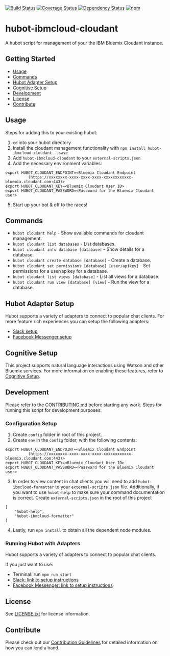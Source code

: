 [![Build Status](https://travis-ci.org/ibm-cloud-solutions/hubot-ibmcloud-cloudant.svg?branch=master)](https://travis-ci.org/ibm-cloud-solutions/hubot-ibmcloud-cloudant)
[![Coverage Status](https://coveralls.io/repos/github/ibm-cloud-solutions/hubot-ibmcloud-cloudant/badge.svg?branch=master)](https://coveralls.io/github/ibm-cloud-solutions/hubot-ibmcloud-cloudant?branch=master)
[![Dependency Status](https://dependencyci.com/github/ibm-cloud-solutions/hubot-ibmcloud-cloudant/badge)](https://dependencyci.com/github/ibm-cloud-solutions/hubot-ibmcloud-cloudant)
[![npm](https://img.shields.io/npm/v/hubot-ibmcloud-cloudant.svg?maxAge=2592000)](https://www.npmjs.com/package/hubot-ibmcloud-cloudant)

# hubot-ibmcloud-cloudant

A hubot script for management of your the IBM Bluemix Cloudant instance.

## Getting Started
* [Usage](#usage)
* [Commands](#commands)
* [Hubot Adapter Setup](#hubot-adapter-setup)
* [Cognitive Setup](#cognitive-setup)
* [Development](#development)
* [License](#license)
* [Contribute](#contribute)

## Usage

Steps for adding this to your existing hubot:

1. `cd` into your hubot directory
2. Install the cloudant management functionality with `npm install hubot-ibmcloud-cloudant --save`
3. Add `hubot-ibmcloud-cloudant` to your `external-scripts.json`
4. Add the necessary environment variables:
```
export HUBOT_CLOUDANT_ENDPOINT=<Bluemix Cloudant Endpoint 
          (https://xxxxxxxx-xxxx-xxxx-xxxx-xxxxxxxxxxxx-bluemix.cloudant.com:443)>
export HUBOT_CLOUDANT_KEY=<Bluemix Cloudant User ID>
export HUBOT_CLOUDANT_PASSWORD=<Password for the Bluemix Cloudant user>
```

5. Start up your bot & off to the races!

## Commands <a id="commands"></a>
- `hubot cloudant help` - Show available commands for cloudant management.
- `hubot cloudant list databases` - List databases.
- `hubot cloudant info database [database]` - Show details for a database.
- `hubot cloudant create database [database]` - Create a database.
- `hubot cloudant set permissions [database] [user/apikey]` - Set permissions for a user/apikey for a database.
- `hubot cloudant list views [database]` - List all views for a database.
- `hubot cloudant run view [database] [view]` - Run the view for a database.

## Hubot Adapter Setup

Hubot supports a variety of adapters to connect to popular chat clients.  For more feature rich experiences you can setup the following adapters:
- [Slack setup](https://github.com/ibm-cloud-solutions/hubot-ibmcloud-cloudant/blob/master/docs/adapters/slack.md)
- [Facebook Messenger setup](https://github.com/ibm-cloud-solutions/hubot-ibmcloud-cloudant/blob/master/docs/adapters/facebook.md)

## Cognitive Setup

This project supports natural language interactions using Watson and other Bluemix services.  For more information on enabling these features, refer to [Cognitive Setup](https://github.com/ibm-cloud-solutions/hubot-ibmcloud-nlc/blob/master/docs/cognitiveSetup.md).

## Development

Please refer to the [CONTRIBUTING.md](https://github.com/ibm-cloud-solutions/hubot-ibmcloud-cloudant/blob/master/CONTRIBUTING.md) before starting any work.  Steps for running this script for development purposes:

### Configuration Setup

1. Create `config` folder in root of this project.
2. Create `env` in the `config` folder, with the following contents:
```
export HUBOT_CLOUDANT_ENDPOINT=<Bluemix Cloudant Endpoint 
          (https://xxxxxxxx-xxxx-xxxx-xxxx-xxxxxxxxxxxx-bluemix.cloudant.com:443)>
export HUBOT_CLOUDANT_KEY=<Bluemix Cloudant User ID>
export HUBOT_CLOUDANT_PASSWORD=<Password for the Bluemix Cloudant user>
```
3. In order to view content in chat clients you will need to add `hubot-ibmcloud-formatter` to your `external-scripts.json` file. Additionally, if you want to use `hubot-help` to make sure your command documentation is correct. Create `external-scripts.json` in the root of this project
```
[
    "hubot-help",
    "hubot-ibmcloud-formatter"
]
```
4. Lastly, run `npm install` to obtain all the dependent node modules.

### Running Hubot with Adapters

Hubot supports a variety of adapters to connect to popular chat clients.

If you just want to use:
 - Terminal: run `npm run start`
 - [Slack: link to setup instructions](https://github.com/ibm-cloud-solutions/hubot-ibmcloud-cloudant/blob/master/docs/adapters/slack.md)
 - [Facebook Messenger: link to setup instructions](https://github.com/ibm-cloud-solutions/hubot-ibmcloud-cloudant/blob/master/docs/adapters/facebook.md)


## License

See [LICENSE.txt](https://github.com/ibm-cloud-solutions/hubot-ibmcloud-cloudant/blob/master/LICENSE.txt) for license information.

## Contribute

Please check out our [Contribution Guidelines](https://github.com/ibm-cloud-solutions/hubot-ibmcloud-cloudant/blob/master/CONTRIBUTING.md) for detailed information on how you can lend a hand.
